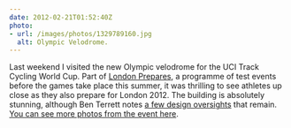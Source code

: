 ```yaml
---
date: 2012-02-21T01:52:40Z
photo:
- url: /images/photos/1329789160.jpg
  alt: Olympic Velodrome.
---
```

Last weekend I visited the new Olympic velodrome for the UCI Track Cycling World Cup. Part of [London Prepares][1], a programme of test events before the games take place this summer, it was thrilling to see athletes up close as they also prepare for London 2012. The building is absolutely stunning, although Ben Terrett notes [a few design oversights][2] that remain. [You can see more photos from the event here][3].

[1]: https://web.archive.org/web/20120119180926/http://www.londonpreparesseries.com/
[2]: https://noisydecentgraphics.typepad.com/design/2012/02/the-new-olympic-velodrome.html
[3]: https://www.flickr.com/photos/paulrobertlloyd/sets/72157629410345785/
